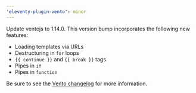 ```yaml
---
'eleventy-plugin-vento': minor
---
```


Update ventojs to 1.14.0. This version bump incorporates the following new features:

- Loading templates via URLs
- Destructuring in `for` loops
- `{{ continue }}` and `{{ break }}` tags
- Pipes in `if`
- Pipes in `function`

Be sure to see the [Vento changelog](https://github.com/ventojs/vento/blob/main/CHANGELOG.md#1140---2025-06-12) for more information.
